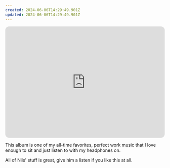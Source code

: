 ```yaml
---
created: 2024-06-06T14:29:49.901Z
updated: 2024-06-06T14:29:49.901Z
---
```

<iframe style="border-radius:12px" src="https://open.spotify.com/embed/album/7FUIQIDxNu0F8iH98irz7N?utm_source=generator" width="100%" height="352" frameBorder="0" allowfullscreen="" allow="autoplay; clipboard-write; encrypted-media; fullscreen; picture-in-picture" loading="lazy"></iframe>

This album is one of my all-time favorites, perfect work music that I love enough to sit and just listen to with my headphones on.

All of Nils' stuff is great, give him a listen if you like this at all.